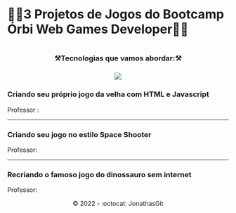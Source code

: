 <h1>🚧🚧3 Projetos de Jogos do  Bootcamp Órbi Web Games Developer🚧🚧<h1/>
  
   <h3 align="center">⚒️Tecnologias que vamos abordar:⚒️ </h3>
 
 <h3 align="center"><img src="https://img.shields.io/badge/JavaScript-F7DF1E?style=for-the-badge&logo=javascript&logoColor=black"></h3>

  
  <h3>Criando seu próprio jogo da velha com HTML e Javascript</h3>
  
  Professor : 
  
  <hr>
  
  <h3>Criando seu jogo no estilo Space Shooter</h3>
  
  Professor: 
  <hr>
  
  <h3>Recriando o famoso jogo do dinossauro sem internet </h3>
  Professor: 

  
  <p align="center">©️ 2022 - :octocat: JonathasGit </p>
